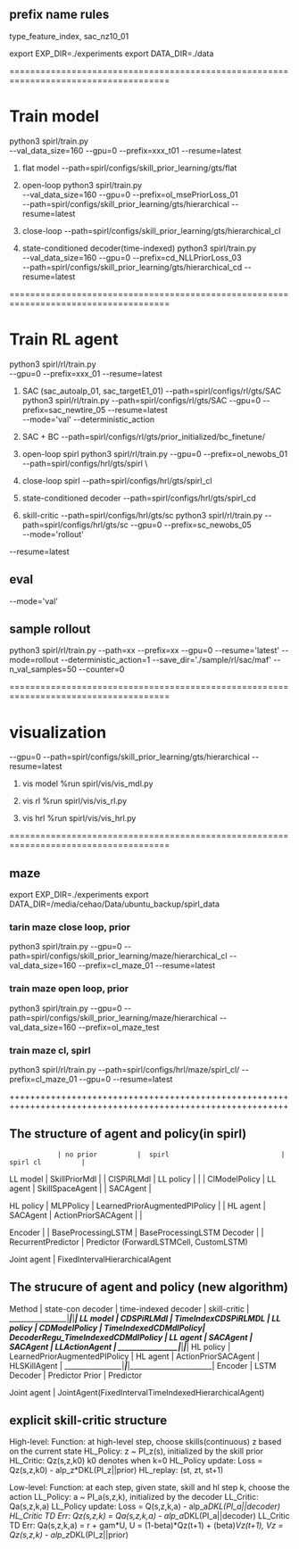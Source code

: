 

## prefix name rules

type_feature_index, sac_nz10_01



export EXP_DIR=./experiments
export DATA_DIR=./data



=====================================================================================
# Train model
python3 spirl/train.py \
--val_data_size=160 --gpu=0 --prefix=xxx_t01 --resume=latest

1. flat model
--path=spirl/configs/skill_prior_learning/gts/flat 

2. open-loop
python3 spirl/train.py \
--val_data_size=160 --gpu=0 --prefix=ol_msePriorLoss_01 \
--path=spirl/configs/skill_prior_learning/gts/hierarchical --resume=latest

3. close-loop
--path=spirl/configs/skill_prior_learning/gts/hierarchical_cl

4. state-conditioned decoder(time-indexed)
python3 spirl/train.py \
--val_data_size=160 --gpu=0 --prefix=cd_NLLPriorLoss_03  \
--path=spirl/configs/skill_prior_learning/gts/hierarchical_cd --resume=latest


=====================================================================================
# Train RL agent
python3 spirl/rl/train.py \
--gpu=0  --prefix=xxx_01 --resume=latest 

1. SAC (sac_autoalp_01, sac_targetE1_01)
 --path=spirl/configs/rl/gts/SAC 
python3 spirl/rl/train.py --path=spirl/configs/rl/gts/SAC --gpu=0  --prefix=sac_newtire_05 --resume=latest \
--mode='val' --deterministic_action

2. SAC + BC
--path=spirl/configs/rl/gts/prior_initialized/bc_finetune/ 

3. open-loop spirl
python3 spirl/rl/train.py --gpu=0 --prefix=ol_newobs_01 \
--path=spirl/configs/hrl/gts/spirl \

4. close-loop spirl
--path=spirl/configs/hrl/gts/spirl_cl

5. state-conditioned decoder
--path=spirl/configs/hrl/gts/spirl_cd

6. skill-critic
--path=spirl/configs/hrl/gts/sc
python3 spirl/rl/train.py --path=spirl/configs/hrl/gts/sc --gpu=0  --prefix=sc_newobs_05 \
--mode='rollout'

--resume=latest

## eval
--mode='val'

## sample rollout
python3 spirl/rl/train.py --path=xx --prefix=xx --gpu=0 --resume='latest' --mode=rollout --deterministic_action=1 --save_dir='./sample/rl/sac/maf' --n_val_samples=50 --counter=0

=====================================================================================
# visualization
--gpu=0 --path=spirl/configs/skill_prior_learning/gts/hierarchical --resume=latest

1. vis model
%run spirl/vis/vis_mdl.py 

2. vis rl
%run spirl/vis/vis_rl.py 

3. vis hrl
%run spirl/vis/vis_hrl.py 



=====================================================================================
## maze
export EXP_DIR=./experiments
export DATA_DIR=/media/cehao/Data/ubuntu_backup/spirl_data

### tarin maze close loop, prior
python3 spirl/train.py --gpu=0 --path=spirl/configs/skill_prior_learning/maze/hierarchical_cl --val_data_size=160 --prefix=cl_maze_01 --resume=latest

### train maze open loop, prior
python3 spirl/train.py --gpu=0 --path=spirl/configs/skill_prior_learning/maze/hierarchical --val_data_size=160 --prefix=ol_maze_test

### train maze cl, spirl
python3 spirl/rl/train.py --path=spirl/configs/hrl/maze/spirl_cl/ --prefix=cl_maze_01 --gpu=0 --resume=latest




++++++++++++++++++++++++++++++++++++++++++++++++++++++++++++++++++++++++++++++++++++++++++++++++++++++++++++
## The structure of agent and policy(in spirl)

                | no prior          |  spirl                            | spirl cl          |   

 LL model       | SkillPriorMdl     |                                   | ClSPiRLMdl        | 
 LL policy      |                   |                                   | ClModelPolicy     | 
 LL agent       | SkillSpaceAgent   |                                   | SACAgent          |

 HL policy      | MLPPolicy         | LearnedPriorAugmentedPIPolicy     |                   |
 HL agent       | SACAgent          | ActionPriorSACAgent               |                   |

 Encoder        |                   | BaseProcessingLSTM                | BaseProcessingLSTM
 Decoder        |                   | RecurrentPredictor                | Predictor
                                      (ForwardLSTMCell, CustomLSTM)

 Joint agent    | FixedIntervalHierarchicalAgent


## The strucure of agent and policy (new algorithm)

 Method         | state-con decoder     | time-indexed decoder  | skill-critic          |
________________|_______________________|_______________________|_______________________|
 LL model       | CDSPiRLMdl            |              TimeIndexCDSPiRLMDL              |
 LL policy      | CDModelPolicy         | TimeIndexedCDMdlPolicy| DecoderRegu_TimeIndexedCDMdlPolicy |
 LL agent       | SACAgent              | SACAgent              | LLActionAgent         |
________________|_______________________|_______________________|_______________________|
 HL policy      |                     LearnedPriorAugmentedPIPolicy                     |
 HL agent       |             ActionPriorSACAgent               | HLSKillAgent          |
________________|_______________________|_______________________|_______________________|
 Encoder        | LSTM  
 Decoder        | Predictor
 Prior          | Predictor

 Joint agent    | JointAgent(FixedIntervalTimeIndexedHierarchicalAgent)

 ## explicit skill-critic structure

High-level:
Function:           at high-level step, choose skills(continuous) z based on the current state
HL_Policy:          z ~ PI_z(s), initialized by the skill prior
HL_Critic:          Qz(s,z,k0)  k0 denotes when k=0
HL_Policy update:   Loss = Qz(s,z,k0) - alp_z*DKL(PI_z||prior)
HL_replay:          (st, zt, st+1)

Low-level:
Function:           at each step, given state, skill and hl step k, choose the action
LL_Policy:          a ~ PI_a(s,z,k), initialized by the decoder
LL_Critic:          Qa(s,z,k,a) 
LL_Policy update:   Loss = Q(s,z,k,a) - alp_a*DKL(PI_a||decoder)
HL_Critic TD Err:   Qz(s,z,k) = Qa(s,z,k,a) - alp_a*DKL(PI_a||decoder)
LL_Critic TD Err:   Qa(s,z,k,a) = r + gam*U, U = (1-beta)*Qz(t+1) + (beta)*Vz(t+1), Vz = Qz(s,z,k) - alp_z*DKL(PI_z||prior)